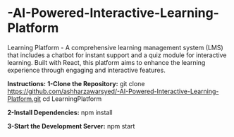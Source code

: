 # -AI-Powered-Interactive-Learning-Platform
Learning Platform - A comprehensive learning management system (LMS) that includes a chatbot for instant support and a quiz module for interactive learning. Built with React, this platform aims to enhance the learning experience through engaging and interactive features.

**Instructions:**
**1-Clone the Repository:**
  git clone https://github.com/ashharzawarsyed/-AI-Powered-Interactive-Learning-Platform.git
  cd LearningPlatform

**2-Install Dependencies:**
  npm install

**3-Start the Development Server:**
  npm start

